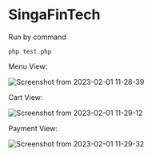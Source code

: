 # SingaFinTech

Run by command
```
php test.php
```

Menu View:

![Screenshot from 2023-02-01 11-28-39](https://user-images.githubusercontent.com/23236376/215948733-df5bd2ff-ab45-4849-ae04-9704ad1a4298.png)

Cart View:

![Screenshot from 2023-02-01 11-29-12](https://user-images.githubusercontent.com/23236376/215948836-7ffc10a6-771c-42f2-9b00-dfbf40e9d7e5.png)

Payment View:

![Screenshot from 2023-02-01 11-29-32](https://user-images.githubusercontent.com/23236376/215948855-0e2bb6c5-9e17-4ca1-9d3e-fa872b561754.png)
